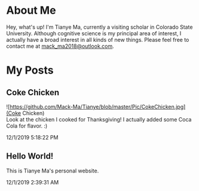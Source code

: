 # About Me
Hey, what's up! I'm Tianye Ma, currently a visiting scholar in Colorado State University. Although cognitive science is my principal area of interest, I actually have a broad interest in all kinds of new things. Please feel free to contact me at [mack_ma2018@outlook.com](mack_ma2018@outlook.com).

# My Posts

## Coke Chicken
![https://github.com/Mack-Ma/Tianye/blob/master/Pic/CokeChicken.jpg](Coke Chicken)  
Look at the chicken I cooked for Thanksgiving! I actually added some Coca Cola for flavor. :)  
  
12/1/2019 5:18:22 PM  

## Hello World!    
This is Tianye Ma's personal website.  
  
12/1/2019 2:39:31 AM  

